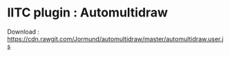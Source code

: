 # IITC plugin : Automultidraw
Download : https://cdn.rawgit.com/Jormund/automultidraw/master/automultidraw.user.js
